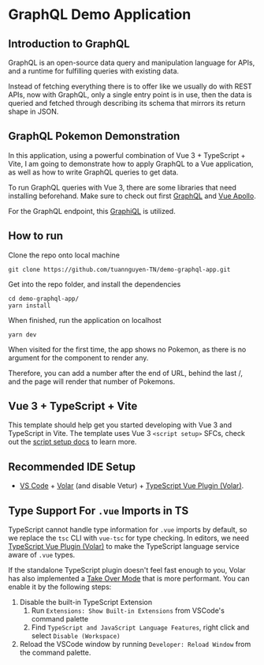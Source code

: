 # GraphQL Demo Application

## Introduction to GraphQL

GraphQL is an open-source data query and manipulation language for APIs, and a runtime for fulfilling queries with existing data.

Instead of fetching everything there is to offer like we usually do with REST APIs, now with GraphQL, only a single entry point is in use, then the data is queried and fetched through describing its schema that mirrors its return shape in JSON.

## GraphQL Pokemon Demonstration

In this application, using a powerful combination of Vue 3 + TypeScript + Vite, I am going to demonstrate how to apply GraphQL to a Vue application, as well as how to write GraphQL queries to get data.

To run GraphQL queries with Vue 3, there are some libraries that need installing beforehand. Make sure to check out first [GraphQL](https://graphql.org/) and [Vue Apollo](https://v4.apollo.vuejs.org/).

For the GraphQL endpoint, this [GraphiQL](https://graphql-pokemon2.vercel.app/) is utilized.

## How to run

Clone the repo onto local machine

```
git clone https://github.com/tuannguyen-TN/demo-graphql-app.git
```

Get into the repo folder, and install the dependencies

```
cd demo-graphql-app/
yarn install
```

When finished, run the application on localhost

```
yarn dev
```

When visited for the first time, the app shows no Pokemon, as there is no argument for the component to render any.

Therefore, you can add a number after the end of URL, behind the last /, and the page will render that number of Pokemons.

## Vue 3 + TypeScript + Vite

This template should help get you started developing with Vue 3 and TypeScript in Vite. The template uses Vue 3 `<script setup>` SFCs, check out the [script setup docs](https://v3.vuejs.org/api/sfc-script-setup.html#sfc-script-setup) to learn more.

## Recommended IDE Setup

- [VS Code](https://code.visualstudio.com/) + [Volar](https://marketplace.visualstudio.com/items?itemName=Vue.volar) (and disable Vetur) + [TypeScript Vue Plugin (Volar)](https://marketplace.visualstudio.com/items?itemName=Vue.vscode-typescript-vue-plugin).

## Type Support For `.vue` Imports in TS

TypeScript cannot handle type information for `.vue` imports by default, so we replace the `tsc` CLI with `vue-tsc` for type checking. In editors, we need [TypeScript Vue Plugin (Volar)](https://marketplace.visualstudio.com/items?itemName=Vue.vscode-typescript-vue-plugin) to make the TypeScript language service aware of `.vue` types.

If the standalone TypeScript plugin doesn't feel fast enough to you, Volar has also implemented a [Take Over Mode](https://github.com/johnsoncodehk/volar/discussions/471#discussioncomment-1361669) that is more performant. You can enable it by the following steps:

1. Disable the built-in TypeScript Extension
   1. Run `Extensions: Show Built-in Extensions` from VSCode's command palette
   2. Find `TypeScript and JavaScript Language Features`, right click and select `Disable (Workspace)`
2. Reload the VSCode window by running `Developer: Reload Window` from the command palette.
